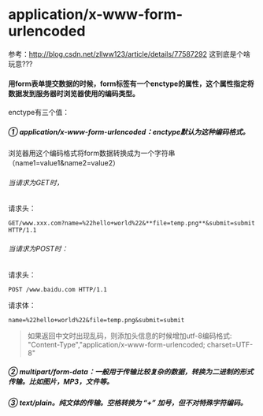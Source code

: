# application/x-www-form-urlencoded
参考：http://blog.csdn.net/zllww123/article/details/77587292
这到底是个啥玩意???

#### 用form表单提交数据的时候，form标签有一个enctype的属性，这个属性指定将数据发到服务器时浏览器使用的编码类型。
enctype有三个值：

##### ① application/x-www-form-urlencoded：enctype默认为这种编码格式。

浏览器用这个编码格式将form数据转换成为一个字符串（name1=value1&name2=value2）

###### 当请求为GET时，
请求头：
```angular2html
GET/www.xxx.com?name=%22hello+world%22&**file=temp.png**&submit=submit HTTP/1.1 
```

###### 当请求为POST时：
请求头：
```angular2html
POST /www.baidu.com HTTP/1.1
```

请求体：
```angular2html
name=%22hello+world%22&file=temp.png&submit=submit
```

> 如果返回中文时出现乱码，则添加头信息的时候增加utf-8编码格式: "Content-Type","application/x-www-form-urlencoded; charset=UTF-8"

##### ② multipart/form-data：一般用于传输比较复杂的数据，转换为二进制的形式传输。比如图片，MP3，文件等。

##### ③ text/plain。纯文体的传输。空格转换为 “+” 加号，但不对特殊字符编码。
